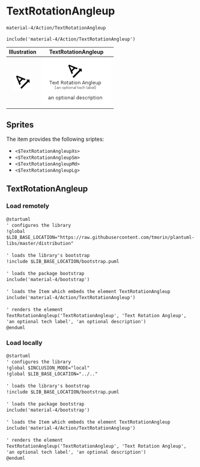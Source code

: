 # TextRotationAngleup


```text
material-4/Action/TextRotationAngleup
```

```text
include('material-4/Action/TextRotationAngleup')
```



| Illustration | TextRotationAngleup |
| :---: | :---: |
| ![illustration for Illustration](../../material-4/Action/TextRotationAngleup.png) | ![illustration for TextRotationAngleup](../../material-4/Action/TextRotationAngleup.Local.png) |



## Sprites
The item provides the following sriptes:

- `<$TextRotationAngleupXs>`
- `<$TextRotationAngleupSm>`
- `<$TextRotationAngleupMd>`
- `<$TextRotationAngleupLg>`





## TextRotationAngleup

### Load remotely
```plantuml
@startuml
' configures the library
!global $LIB_BASE_LOCATION="https://raw.githubusercontent.com/tmorin/plantuml-libs/master/distribution"

' loads the library's bootstrap
!include $LIB_BASE_LOCATION/bootstrap.puml

' loads the package bootstrap
include('material-4/bootstrap')

' loads the Item which embeds the element TextRotationAngleup
include('material-4/Action/TextRotationAngleup')

' renders the element
TextRotationAngleup('TextRotationAngleup', 'Text Rotation Angleup', 'an optional tech label', 'an optional description')
@enduml
```

### Load locally
```plantuml
@startuml
' configures the library
!global $INCLUSION_MODE="local"
!global $LIB_BASE_LOCATION="../.."

' loads the library's bootstrap
!include $LIB_BASE_LOCATION/bootstrap.puml

' loads the package bootstrap
include('material-4/bootstrap')

' loads the Item which embeds the element TextRotationAngleup
include('material-4/Action/TextRotationAngleup')

' renders the element
TextRotationAngleup('TextRotationAngleup', 'Text Rotation Angleup', 'an optional tech label', 'an optional description')
@enduml
```

